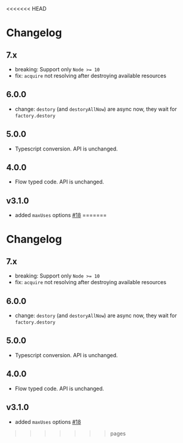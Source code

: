<<<<<<< HEAD
# Changelog

## 7.x

- breaking: Support only `Node >= 10`
- fix: `acquire` not resolving after destroying available resources

## 6.0.0

- change: `destory` (and `destoryAllNow`) are async now, they wait for `factory.destory`

## 5.0.0

- Typescript conversion. API is unchanged.

## 4.0.0

- Flow typed code. API is unchanged.

## v3.1.0

- added `maxUses` options [#18](https://github.com/sequelize/sequelize-pool/pull/18)
=======
# Changelog

## 7.x

- breaking: Support only `Node >= 10`
- fix: `acquire` not resolving after destroying available resources

## 6.0.0

- change: `destory` (and `destoryAllNow`) are async now, they wait for `factory.destory`

## 5.0.0

- Typescript conversion. API is unchanged.

## 4.0.0

- Flow typed code. API is unchanged.

## v3.1.0

- added `maxUses` options [#18](https://github.com/sequelize/sequelize-pool/pull/18)
>>>>>>> pages
